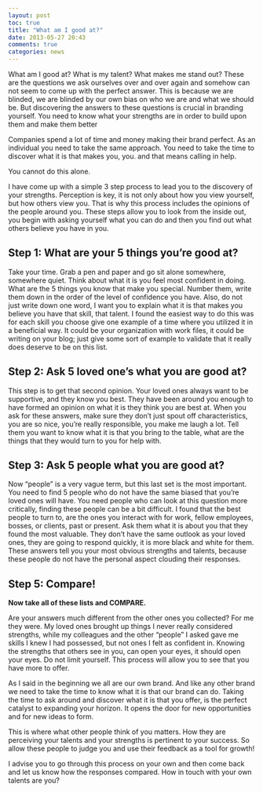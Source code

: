 ```yaml
---
layout: post
toc: true
title: "What am I good at?"
date: 2013-05-27 20:43
comments: true
categories: news
---
```


What am I good at? What is my talent? What makes me stand out? These are the questions we ask ourselves over and over again and somehow can not seem to come up with the perfect answer. This is because we are blinded, we are blinded by our own bias on who we are and what we should be. But discovering the answers to these questions is crucial in branding yourself. You need to know what your strengths are in order to build upon them and make them better

Companies spend a lot of time and money making their brand perfect. As an individual you need to take the same approach. You need to take the time to discover what it is that makes you, you. and that means calling in help.

You cannot do this alone.

I have come up with a simple 3 step process to lead you to the discovery of your strengths. Perception is key, it is not only about how you view yourself, but how others view you. That is why this process includes the opinions of the people around you. These steps allow you to look from the inside out, you begin with asking yourself what you can do and then you find out what others believe you have in you.

## Step 1: What are your 5 things you’re good at?

Take your time. Grab a pen and paper and go sit alone somewhere, somewhere quiet. Think about what it is you feel most confident in doing. What are the 5 things you know that make you special. Number them, write them down in the order of the level of confidence you have. Also, do not just write down one word, I want you to explain what it is that makes you believe you have that skill, that talent. I found the easiest way to do this was for each skill you choose give one example of a time where you utilized it in a beneficial way. It could be your organization with work files, it could be writing on your blog; just give some sort of example to validate that it really does deserve to be on this list.

## Step 2: Ask 5 loved one’s what you are good at?

This step is to get that second opinion. Your loved ones always want to be supportive, and they know you best. They have been around you enough to have formed an opinion on what it is they think you are best at. When you ask for these answers, make sure they don’t just spout off characteristics, you are so nice, you’re really responsible, you make me laugh a lot. Tell them you want to know what it is that you bring to the table, what are the things that they would turn to you for help with.

## Step 3: Ask 5 people what you are good at?

Now “people” is a very vague term, but this last set is the most important. You need to find 5 people who do not have the same biased that you’re loved ones will have. You need people who can look at this question more critically, finding these people can be a bit difficult. I found that the best people to turn to, are the ones you interact with for work, fellow employees, bosses, or clients, past or present. Ask them what it is about you that they found the most valuable. They don’t have the same outlook as your loved ones, they are going to respond quickly, it is more black and white for them. These answers tell you your most obvious strengths and talents, because these people do not have the personal aspect clouding their responses.

## Step 5: Compare!

**Now take all of these lists and COMPARE.**

Are your answers much different from the other ones you collected? For me they were. My loved ones brought up things I never really considered strengths, while my colleagues and the other “people” I asked gave me skills I knew I had possessed, but not ones I felt as confident in. Knowing the strengths that others see in you, can open your eyes, it should open your eyes. Do not limit yourself. This process will allow you to see that you have more to offer.

As I said in the beginning we all are our own brand. And like any other brand we need to take the time to know what it is that our brand can do. Taking the time to ask around and discover what it is that you offer, is the perfect catalyst to expanding your horizon. It opens the door for new opportunities and for new ideas to form.

This is where what other people think of you matters. How they are perceiving your talents and your strengths is pertinent to your success. So allow these people to judge you and use their feedback as a tool for growth!

I advise you to go through this process on your own and then come back and let us know how the responses compared. How in touch with your own talents are you?